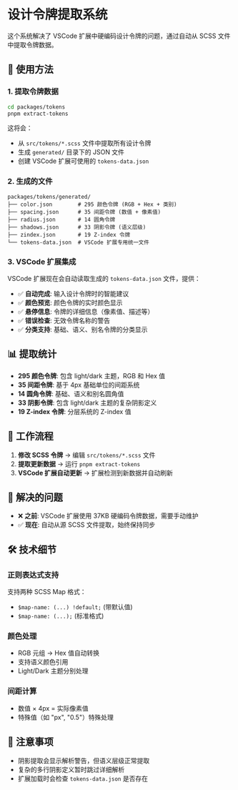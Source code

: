 # 设计令牌提取系统

这个系统解决了 VSCode 扩展中硬编码设计令牌的问题，通过自动从 SCSS 文件中提取令牌数据。

## 🚀 使用方法

### 1. 提取令牌数据

```bash
cd packages/tokens
pnpm extract-tokens
```

这将会：

- 从 `src/tokens/*.scss` 文件中提取所有设计令牌
- 生成 `generated/` 目录下的 JSON 文件
- 创建 VSCode 扩展可使用的 `tokens-data.json`

### 2. 生成的文件

```
packages/tokens/generated/
├── color.json        # 295 颜色令牌 (RGB + Hex + 类别)
├── spacing.json      # 35 间距令牌 (数值 + 像素值)
├── radius.json       # 14 圆角令牌
├── shadows.json      # 33 阴影令牌 (语义层级)
├── zindex.json       # 19 Z-index 令牌
└── tokens-data.json  # VSCode 扩展专用统一文件
```

### 3. VSCode 扩展集成

VSCode 扩展现在会自动读取生成的 `tokens-data.json` 文件，提供：

- ✅ **自动完成**: 输入设计令牌时的智能建议
- ✅ **颜色预览**: 颜色令牌的实时颜色显示
- ✅ **悬停信息**: 令牌的详细信息（像素值、描述等）
- ✅ **错误检查**: 无效令牌名称的警告
- ✅ **分类支持**: 基础、语义、别名令牌的分类显示

## 📊 提取统计

- **295 颜色令牌**: 包含 light/dark 主题，RGB 和 Hex 值
- **35 间距令牌**: 基于 4px 基础单位的间距系统
- **14 圆角令牌**: 基础、语义和别名圆角值
- **33 阴影令牌**: 包含 light/dark 主题的复杂阴影定义
- **19 Z-index 令牌**: 分层系统的 Z-index 值

## 🔄 工作流程

1. **修改 SCSS 令牌** → 编辑 `src/tokens/*.scss` 文件
2. **提取更新数据** → 运行 `pnpm extract-tokens`
3. **VSCode 扩展自动更新** → 扩展检测到新数据并自动刷新

## 🎯 解决的问题

- ❌ **之前**: VSCode 扩展使用 37KB 硬编码令牌数据，需要手动维护
- ✅ **现在**: 自动从源 SCSS 文件提取，始终保持同步

## 🛠 技术细节

### 正则表达式支持

支持两种 SCSS Map 格式：

- `$map-name: (...) !default;` (带默认值)
- `$map-name: (...);` (标准格式)

### 颜色处理

- RGB 元组 → Hex 值自动转换
- 支持语义颜色引用
- Light/Dark 主题分别处理

### 间距计算

- 数值 × 4px = 实际像素值
- 特殊值（如 "px", "0.5"）特殊处理

## 📝 注意事项

- 阴影提取会显示解析警告，但语义层级正常提取
- 复杂的多行阴影定义暂时跳过详细解析
- 扩展加载时会检查 `tokens-data.json` 是否存在
